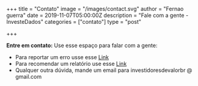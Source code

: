 +++
title = "Contato"
image = "/images/contact.svg"
author = "Fernao guerra"
date = 2019-11-07T05:00:00Z
description = "Fale com a gente - InvesteDados"
categories = ["contato"]
type = "post"

+++

**Entre em contato:** 
Use esse espaço para falar com a gente:

- Para reportar um erro usse esse [Link](https://groups.google.com/forum/#!topic/investidoresdevalor/d2Ck-bMp2u4)
- Para recomendar um relatório use esse [Link](https://groups.google.com/forum/#!topic/investidoresdevalor/DD2A5gXz0WM)
- Qualquer outra dúvida, mande um email para investidoresdevalorbr @ gmail.com